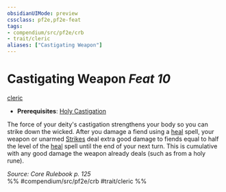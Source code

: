```yaml
---
obsidianUIMode: preview
cssclass: pf2e,pf2e-feat
tags:
- compendium/src/pf2e/crb
- trait/cleric
aliases: ["Castigating Weapon"]
---
```

# Castigating Weapon  *Feat 10*  
[cleric](../../Rules/traits/cleric.md)  

- **Prerequisites**: [Holy Castigation](holy-castigation.md)

The force of your deity's castigation strengthens your body so you can strike down the wicked. After you damage a fiend using a [heal](../spells/heal.md) spell, your weapon or unarmed [Strikes](../../Rules/actions/strike.md) deal extra good damage to fiends equal to half the level of the [heal](../spells/heal.md) spell until the end of your next turn. This is cumulative with any good damage the weapon already deals (such as from a holy rune).

*Source: Core Rulebook p. 125*  
%% #compendium/src/pf2e/crb #trait/cleric %%